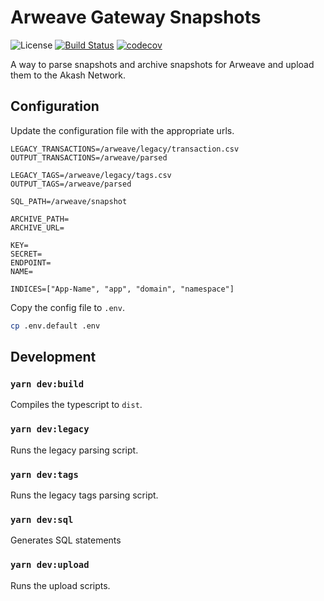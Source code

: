 # Arweave Gateway Snapshots

![License](https://img.shields.io/badge/license-MIT-blue.svg)
[![Build Status](https://travis-ci.org/AmplifyEconomy/snapshots.svg?branch=master)](https://travis-ci.org/AmplifyEconomy/snapshots)
[![codecov](https://codecov.io/gh/AmplifyEconomy/snapshots/branch/master/graph/badge.svg)](https://codecov.io/gh/AmplifyEconomy/snapshots)

A way to parse snapshots and archive snapshots for Arweave and upload them to the Akash Network.

## Configuration

Update the configuration file with the appropriate urls.

```config
LEGACY_TRANSACTIONS=/arweave/legacy/transaction.csv
OUTPUT_TRANSACTIONS=/arweave/parsed

LEGACY_TAGS=/arweave/legacy/tags.csv
OUTPUT_TAGS=/arweave/parsed

SQL_PATH=/arweave/snapshot

ARCHIVE_PATH=
ARCHIVE_URL=

KEY=
SECRET=
ENDPOINT=
NAME=

INDICES=["App-Name", "app", "domain", "namespace"]
```

Copy the config file to `.env`.

```bash
cp .env.default .env
```

## Development

### `yarn dev:build`

Compiles the typescript to `dist`.

### `yarn dev:legacy`

Runs the legacy parsing script.

### `yarn dev:tags`

Runs the legacy tags parsing script.

### `yarn dev:sql`

Generates SQL statements

### `yarn dev:upload`

Runs the upload scripts.